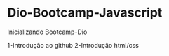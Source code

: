 # Dio-Bootcamp-Javascript

Inicializando Bootcamp-Dio

1-Introdução ao github
2-Introdução html/css
